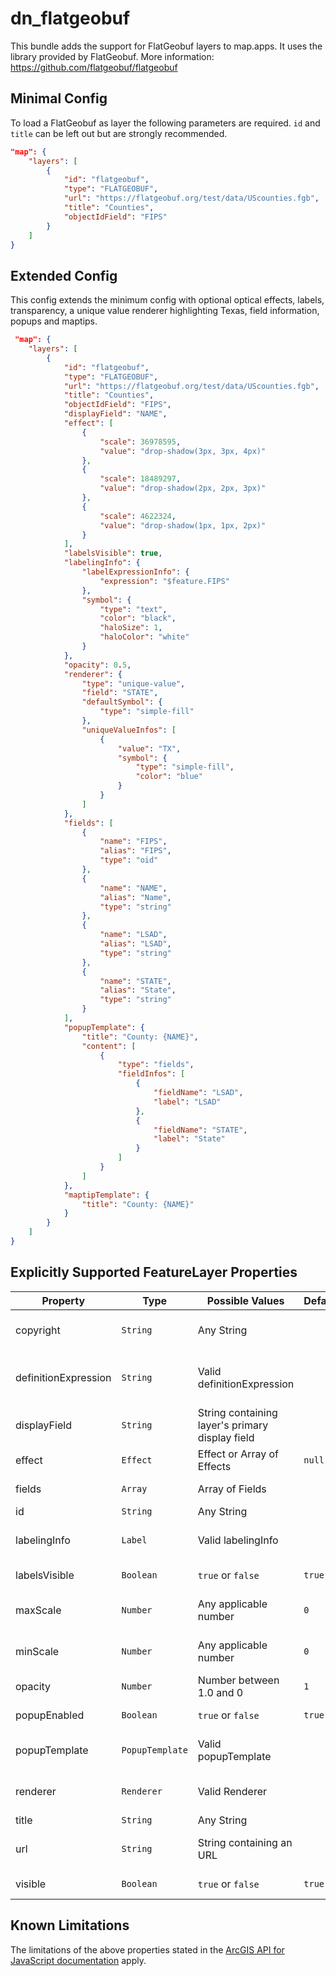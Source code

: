 # dn_flatgeobuf

This bundle adds the support for FlatGeobuf layers to map.apps. It uses the library provided by FlatGeobuf.
More information: https://github.com/flatgeobuf/flatgeobuf

## Minimal Config
To load a FlatGeobuf as layer the following parameters are required. `id` and `title` can be left out but are strongly recommended.
```json
"map": {
    "layers": [
        {
            "id": "flatgeobuf",
            "type": "FLATGEOBUF",
            "url": "https://flatgeobuf.org/test/data/UScounties.fgb",
            "title": "Counties",
            "objectIdField": "FIPS"
        }
    ]
}
```

## Extended Config
This config extends the minimum config with optional optical effects, labels, transparency, a unique value renderer highlighting Texas, field information, popups and maptips.
```json
 "map": {
    "layers": [
        {
            "id": "flatgeobuf",
            "type": "FLATGEOBUF",
            "url": "https://flatgeobuf.org/test/data/UScounties.fgb",
            "title": "Counties",
            "objectIdField": "FIPS",
            "displayField": "NAME",
            "effect": [
                {
                    "scale": 36978595,
                    "value": "drop-shadow(3px, 3px, 4px)"
                },
                {
                    "scale": 18489297,
                    "value": "drop-shadow(2px, 2px, 3px)"
                },
                {
                    "scale": 4622324,
                    "value": "drop-shadow(1px, 1px, 2px)"
                }
            ],
            "labelsVisible": true,
            "labelingInfo": {
                "labelExpressionInfo": {
                    "expression": "$feature.FIPS"
                },
                "symbol": {
                    "type": "text",
                    "color": "black",
                    "haloSize": 1,
                    "haloColor": "white"
                }
            },
            "opacity": 0.5,
            "renderer": {
                "type": "unique-value",
                "field": "STATE",
                "defaultSymbol": {
                    "type": "simple-fill"
                },
                "uniqueValueInfos": [
                    {
                        "value": "TX",
                        "symbol": {
                            "type": "simple-fill",
                            "color": "blue"
                        }
                    }
                ]
            },
            "fields": [
                {
                    "name": "FIPS",
                    "alias": "FIPS",
                    "type": "oid"
                },
                {
                    "name": "NAME",
                    "alias": "Name",
                    "type": "string"
                },
                {
                    "name": "LSAD",
                    "alias": "LSAD",
                    "type": "string"
                },
                {
                    "name": "STATE",
                    "alias": "State",
                    "type": "string"
                }
            ],
            "popupTemplate": {
                "title": "County: {NAME}",
                "content": [
                    {
                        "type": "fields",
                        "fieldInfos": [
                            {
                                "fieldName": "LSAD",
                                "label": "LSAD"
                            },
                            {
                                "fieldName": "STATE",
                                "label": "State"
                            }
                        ]
                    }
                ]
            },
            "maptipTemplate": {
                "title": "County: {NAME}"
            }
        }
    ]
}
```

## Explicitly Supported FeatureLayer Properties

| Property             | Type            | Possible Values                                 | Default | Description                                 |
|----------------------|-----------------|-------------------------------------------------|---------|---------------------------------------------|
| copyright            | `String`        | Any String                                      |         | Copyright information for the layer         |
| definitionExpression | `String`        | Valid definitionExpression                      |         | Expression used to filter data of the layer |
| displayField         | `String`        | String containing layer's primary display field |         | Layer's primary display field               |
| effect               | `Effect`        | Effect or Array of Effects                      | `null`  | Styling effects                             |
| fields               | `Array`         | Array of Fields                                 |         | Fields in the layer                         |
| id                   | `String`        | Any String                                      |         | ID of the layer                             |
| labelingInfo         | `Label`         | Valid labelingInfo                              |         | Definition of labels for the layer          |
| labelsVisible        | `Boolean`       | `true` or `false`                               | `true`  | Enable/Disable layer's labels               |
| maxScale             | `Number`        | Any applicable number                           | `0`     | Maximum scale at which layer is visible     |
| minScale             | `Number`        | Any applicable number                           | `0`     | Minimum scale at which layer is visible     |
| opacity              | `Number`        | Number between 1.0 and 0                        | `1`     | Opacity of layer                            |
| popupEnabled         | `Boolean`       | `true` or `false`                               | `true`  | Enable/Disable layer's popups               |
| popupTemplate        | `PopupTemplate` | Valid popupTemplate                             |         | Definition of popups for the layer          |
| renderer             | `Renderer`      | Valid Renderer                                  |         | Apply custom rendering to layer             |
| title                | `String`        | Any String                                      |         | Title of layer                              |
| url                  | `String`        | String containing an URL                        |         | URL of the data source of the layer         |
| visible              | `Boolean`       | `true` or `false`                               | `true`  | Show/Hide layer                             |

## Known Limitations
The limitations of the above properties stated in the [ArcGIS API for JavaScript documentation](https://developers.arcgis.com/javascript/latest/api-reference/esri-layers-FeatureLayer.html#properties-summary) apply.
